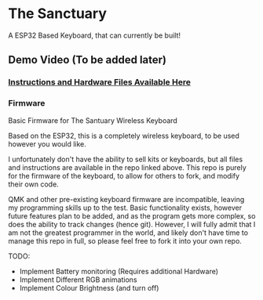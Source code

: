 # The Sanctuary
A ESP32 Based Keyboard, that can currently be built!

## Demo Video (To be added later)

### [Instructions and Hardware Files Available Here](https://github.com/LegoRocket/Sanctuary-Keyboard-Hardware)

### Firmware

Basic Firmware for The Santuary Wireless Keyboard

Based on the ESP32, this is a completely wireless keyboard, to be used however you would like. 

I unfortunately don't have the ability to sell kits or keyboards, but all files and instructions are available in the repo linked above. This repo is purely for the firmware of the keyboard, to allow for others to fork, and modify their own code.

QMK and other pre-existing keyboard firmware are incompatible, leaving my programming skills up to the test. Basic functionality exists, however future features plan to be added, and as the program gets more complex, so does the ability to track changes (hence git). However, I will fully admit that I am not the greatest programmer in the world, and likely don't have time to manage this repo in full, so please feel free to fork it into your own repo.

TODO:
- Implement Battery monitoring (Requires additional Hardware)
- Implement Different RGB animations
- Implement Colour Brightness (and turn off)
